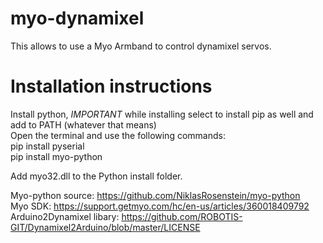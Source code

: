 # myo-dynamixel
This allows to use a Myo Armband to control dynamixel servos.


# Installation instructions
Install python, *IMPORTANT* while installing select to install pip as well and add to PATH (whatever that means)  
Open the terminal and use the following commands:  
	  pip install pyserial  
	  pip install myo-python    
    
Add myo32.dll to the Python install folder.  
  
  

Myo-python source: https://github.com/NiklasRosenstein/myo-python  
Myo SDK: https://support.getmyo.com/hc/en-us/articles/360018409792  
Arduino2Dynamixel libary: https://github.com/ROBOTIS-GIT/Dynamixel2Arduino/blob/master/LICENSE  
